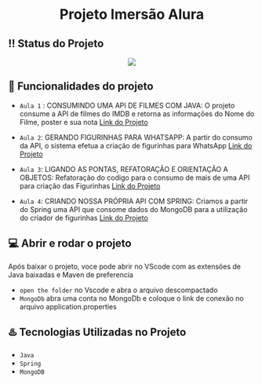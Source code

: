<h1 align="center"> Projeto Imersão Alura </h1>

## :bangbang: Status do Projeto
<p align="center">
<img src="http://img.shields.io/static/v1?label=STATUS&message=EM%20DESENVOLVIMENTO&color=GREEN&style=for-the-badge"/>
</p>

## :hammer: Funcionalidades do projeto

- `Aula 1` : 
CONSUMINDO UMA API DE FILMES COM JAVA: O projeto consume a API de filmes do IMDB e retorna as informações do Nome do Filme, poster e sua nota
<a href="https://github.com/gbacharel/Alura-Imersao-Java-Sprint/tree/master/finalizadas/aula1">Link do Projeto</a>

- `Aula 2`: GERANDO FIGURINHAS PARA WHATSAPP: 
A partir do consumo da API, o sistema efetua a criação de figurinhas para WhatsApp 
<a href="https://github.com/gbacharel/Alura-Imersao-Java-Sprint/tree/master/finalizadas/aula2">Link do Projeto</a>

- `Aula 3`: LIGANDO AS PONTAS, REFATORAÇÃO E ORIENTAÇÃO A OBJETOS: 
Refatoração do codigo para o consumo de mais de uma API para criação das Figurinhas 
<a href="https://github.com/gbacharel/Alura-Imersao-Java-Sprint/tree/master/finalizadas/aula3">Link do Projeto</a>

- `Aula 4`: CRIANDO NOSSA PRÓPRIA API COM SPRING:
Criamos a partir do Spring uma API que consome dados do MongoDB para a utilização do criador de figurinhas 
<a href="https://github.com/gbacharel/Alura-Imersao-Java-Sprint/tree/master/finalizadas/aula4">Link do Projeto</a>


## :computer: Abrir e rodar o projeto 
Após baixar o projeto, voce pode abrir no VScode com as extensões de Java baixadas e Maven de preferencia 

- `open the folder` no Vscode e abra o arquivo descompactado
- `MongoDb` abra uma conta no MongoDb e coloque o link de conexão no arquivo application.properties

## :hotsprings: Tecnologias Utilizadas no Projeto
-  `Java`
-  `Spring`
-  `MongoDB`



